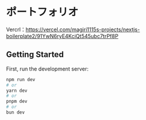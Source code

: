 # ポートフォリオ

Vercrl：https://vercel.com/magiri1115s-projects/nextjs-boilerplate2/91YwN6ryE4KciQt545ubc7trPf8P

## Getting Started

First, run the development server:

```bash
npm run dev
# or
yarn dev
# or
pnpm dev
# or
bun dev
```
